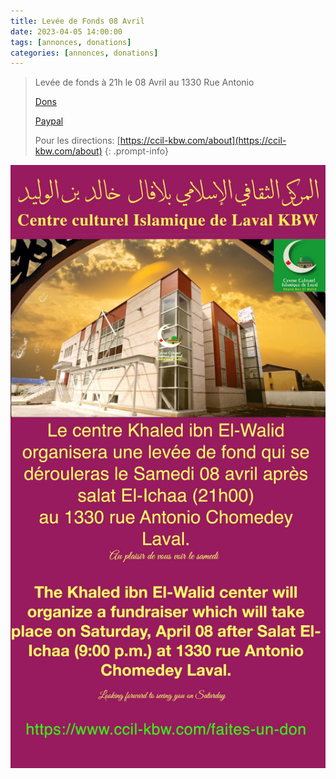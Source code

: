 ```yaml
---
title: Levée de Fonds 08 Avril
date: 2023-04-05 14:00:00
tags: [annonces, donations]
categories: [annonces, donations]
---
```


> Levée de fonds à 21h le 08 Avril au 1330 Rue Antonio
>
> [Dons](https://ccil-kbw.com/faites-un-don)
>
> [Paypal](https://www.paypal.com/donate/?hosted_button_id=9JQDAFHJQEY72)
>
> Pour les directions: [https://ccil-kbw.com/about](https://ccil-kbw.com/about)
{: .prompt-info}

![Annonce](/assets/img/levees-de-fond/2023-04-08-annonce.jpeg)
